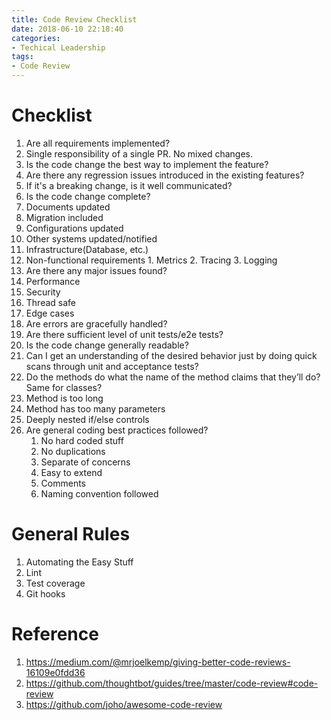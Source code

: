 ```yaml
---
title: Code Review Checklist
date: 2018-06-10 22:18:40
categories:
- Techical Leadership
tags:
- Code Review
---
```

# Checklist

<!-- more -->

1. Are all requirements implemented?
2. Single responsibility of a single PR. No mixed changes.
2. Is the code change the best way to implement the feature?
3. Are there any regression issues introduced in the existing features?
4. If it's a breaking change, is it well communicated?
5. Is the code change complete?
  1. Documents updated
  2. Migration included
  2. Configurations updated
  3. Other systems updated/notified
  4. Infrastructure(Database, etc.)
  5. Non-functional requirements
    1. Metrics
    2. Tracing
    3. Logging
6. Are there any major issues found?
  1. Performance
  2. Security
  3. Thread safe
  4. Edge cases
7. Are errors are gracefully handled?
8. Are there sufficient level of unit tests/e2e tests?
9. Is the code change generally readable?
  1. Can I get an understanding of the desired behavior just by doing quick scans through unit and acceptance tests?
  2. Do the methods do what the name of the method claims that they’ll do? Same for classes?
  3. Method is too long
  4. Method has too many parameters
  5. Deeply nested if/else controls
10. Are general coding best practices followed?
    1. No hard coded stuff
    2. No duplications
    3. Separate of concerns
    4. Easy to extend
    5. Comments
    6. Naming convention followed

# General Rules
1. Automating the Easy Stuff
  1. Lint
  2. Test coverage
  3. Git hooks

# Reference
1. https://medium.com/@mrjoelkemp/giving-better-code-reviews-16109e0fdd36
2. https://github.com/thoughtbot/guides/tree/master/code-review#code-review
3. https://github.com/joho/awesome-code-review